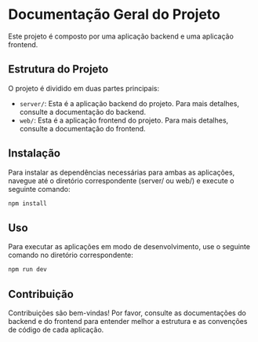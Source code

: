 # Documentação Geral do Projeto

Este projeto é composto por uma aplicação backend e uma aplicação frontend.

## Estrutura do Projeto

O projeto é dividido em duas partes principais:

- `server/`: Esta é a aplicação backend do projeto. Para mais detalhes, consulte a documentação do backend.
- `web/`: Esta é a aplicação frontend do projeto. Para mais detalhes, consulte a documentação do frontend.

## Instalação

Para instalar as dependências necessárias para ambas as aplicações, navegue até o diretório correspondente (server/ ou web/) e execute o seguinte comando:

```sh
npm install
```

## Uso

Para executar as aplicações em modo de desenvolvimento, use o seguinte comando no diretório correspondente:

```sh
npm run dev
```

## Contribuição

Contribuições são bem-vindas! Por favor, consulte as documentações do backend e do frontend para entender melhor a estrutura e as convenções de código de cada aplicação.
